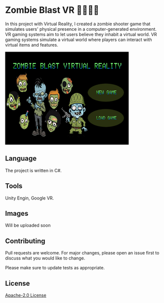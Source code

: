 # Zombie Blast VR 🧟‍♂️🧟‍♀️

In this project with Virtual Reality, I created a zombie shooter game that simulates users' physical presence in a computer-generated environment. VR gaming systems aim to let users believe they inhabit a virtual world. VR gaming systems simulate a virtual world where players can interact with virtual items and features.


<img src="zom.png" width="400" height=300></img> 


## Language
The project is written in C#.

## Tools
Unity Engin, Google VR.

## Images
Will be uploaded soon
<!-- <img src="Capturec2.PNG" width="300" height=300></img> 
<img src="Capturec3.PNG" width="300" height=300></img> 
<img src="Capturec1.PNG" width="300" height=300></img>  -->

## Contributing
Pull requests are welcome. For major changes, please open an issue first to discuss what you would like to change.

Please make sure to update tests as appropriate.

## License
[ Apache-2.0 License](http://www.apache.org/licenses/)
